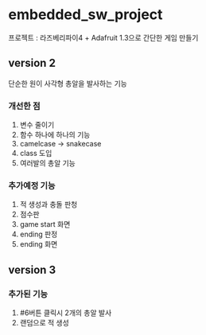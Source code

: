 # embedded_sw_project

프로젝트 : 라즈베리파이4 + Adafruit 1.3으로 간단한 게임 만들기<br>

## version 2 
단순한 원이 사각형 총알을 발사하는 기능
### 개선한 점
1. 변수 줄이기
2. 함수 하나에 하나의 기능
3. camelcase -> snakecase
4. class 도입
5. 여러발의 총알 기능

### 추가예정 기능
1. 적 생성과 충돌 판청
2. 점수판
3. game start 화면
4. ending 판정
5. ending 화면

## version 3

### 추가된 기능
1. #6버튼 클릭시 2개의 총알 발사
2. 랜덤으로 적 생성

